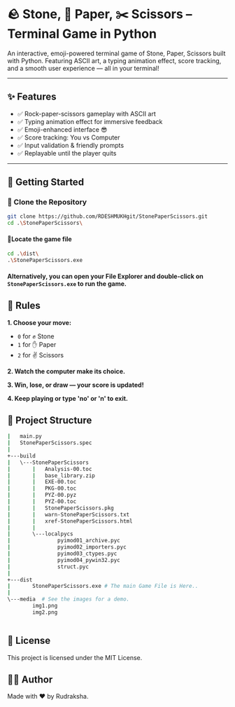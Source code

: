 # 🪨 Stone, 📄 Paper, ✂️ Scissors – Terminal Game in Python

An interactive, emoji-powered terminal game of Stone, Paper, Scissors built with Python. Featuring ASCII art, a typing animation effect, score tracking, and a smooth user experience — all in your terminal!

---


## ✨ Features

- ✅ Rock-paper-scissors gameplay with ASCII art
- ✅ Typing animation effect for immersive feedback
- ✅ Emoji-enhanced interface 😎
- ✅ Score tracking: You vs Computer
- ✅ Input validation & friendly prompts
- ✅ Replayable until the player quits

---

## 🚀 Getting Started

### 📁 Clone the Repository

```bash
git clone https://github.com/RDESHMUKHgit/StonePaperScissors.git
cd .\StonePaperScissors\
```

#### 🔎Locate the game file
```bash
cd .\dist\
.\StonePaperScissors.exe
```

#### Alternatively, you can open your File Explorer and double-click on `StonePaperScissors.exe` to run the game.

## 📝 Rules
<b>1. Choose your move:</b>
- `0` for ✊ Stone
- `1` for ✋ Paper
- `2` for ✌ Scissors

<b>2. Watch the computer make its choice.</b>

<b>3. Win, lose, or draw — your score is updated!</b>

<b>4. Keep playing or type 'no' or 'n' to exit.</b>

## 📂 Project Structure

```bash
|   main.py
|   StonePaperScissors.spec
|   
+---build
|   \---StonePaperScissors
|       |   Analysis-00.toc
|       |   base_library.zip
|       |   EXE-00.toc
|       |   PKG-00.toc
|       |   PYZ-00.pyz
|       |   PYZ-00.toc
|       |   StonePaperScissors.pkg
|       |   warn-StonePaperScissors.txt
|       |   xref-StonePaperScissors.html
|       |   
|       \---localpycs
|               pyimod01_archive.pyc
|               pyimod02_importers.pyc
|               pyimod03_ctypes.pyc
|               pyimod04_pywin32.pyc
|               struct.pyc
|               
+---dist
|       StonePaperScissors.exe # The main Game File is Here..
|       
\---media  # See the images for a demo.
        img1.png
        img2.png
        


```

## 📜 License
This project is licensed under the MIT License.

## 🙋‍♂️ Author
Made with ❤️ by Rudraksha.


